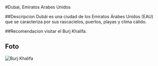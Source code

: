 #Dubai, Emiratos Arabes Unidos

##Descripcion
Dubái es una ciudad de los Emiratos Árabes Unidos (EAU) que se caracteriza por sus rascacielos, puertos, playas y clima cálido. 

##Recomendacion
visitar el Burj Khalifa.

## Foto
![Burj Khalifa](https://rvututenhurcntuuetnfgueu)
